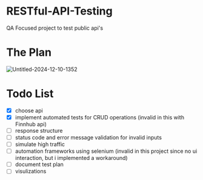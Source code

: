 # RESTful-API-Testing
QA Focused project to test public api's

# The Plan
![Untitled-2024-12-10-1352](https://github.com/user-attachments/assets/784e73a1-fac5-4feb-a979-180c711d643f)

# Todo List

- [x] choose api
- [x] implement automated tests for CRUD operations (invalid in this with Finnhub api)
- [ ] response structure
- [ ] status code and error message validation for invalid inputs
- [ ] simulate high traffic 
- [ ] automation frameworks using selenium (invalid in this project since no ui interaction, but i implemented a workaround)
- [ ] document test plan
- [ ] visulizations